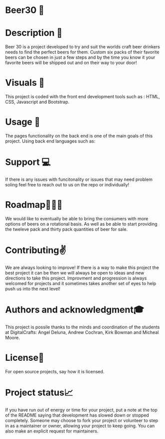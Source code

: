 # Beer30 🍻

# Description 📝
Beer 30 is a project developed to try and suit the worlds craft beer drinkers needs to find the perfect beers for them. Custom six packs of their favorite beers can be chosen in just a few steps and by the time you know it your favorite beers will be shipped out and on their way to your door!

# Visuals 👀
This project is coded with the front end development tools such as : HTML, CSS, Javascript and Bootstrap.

# Usage 📲
The pages functionality on the back end is one of the main goals of this project. Using back end languages such as: 

# Support 💻
If there is any issues with funcitonality or issues that may need problem soling feel free to reach out to us on the repo or individually!

# Roadmap🧗🏻‍♂️
We would like to eventually be able to bring the consumers with more options of beers on a rotational basis. As well as be able to start providing the tweleve pack and thirty pack quantities of beer for sale. 

# Contributing✌️
We are always looking to improve! If there is a way to make this project the best project it can be then we will always be open to ideas and new directions to take this project. Improvment and progression is always welcomed for projects and it sometimes takes another set of eyes to help push us into the next level!

# Authors and acknowledgment🎓
This project is possile thanks to the minds and coordination of the students at DigitalCrafts: Angel Deluna, Andrew Cochran, Kirk Bowman and Micheal Moore.

# License🎫
For open source projects, say how it is licensed.

# Project status📈
If you have run out of energy or time for your project, put a note at the top of the README saying that development has slowed down or stopped completely. Someone may choose to fork your project or volunteer to step in as a maintainer or owner, allowing your project to keep going. You can also make an explicit request for maintainers.

